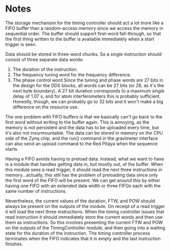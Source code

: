 # Notes

The storage mechanism for the timing controller should act a lot more like a FIFO buffer than a random-access memory since we access the memory in sequential order. The buffer should support first-word fall-through, so that the first thing written to the buffer is available immediately when a start trigger is seen.

Data should be stored in three-word chunks.  So a *single* instruction should consist of three separate data words:
  1. The duration of the instruction.
  2. The frequency tuning word for the frequency difference.
  3. The phase control word
Since the tuning and phase words are 27 bits in the design for the DDS blocks, all words can be 27 bits (or 28, as it's the next byte boundary).  A 27 bit duration corresponds to a maximum *single* delay of 1.07 s, and for atom interferometers this is probably sufficient.  Honestly, though, we can probably go to 32 bits and it won't make a big difference on the resource use.

The one problem with FIFO buffers is that we basically can't go back to the first word without writing to the buffer again.  This is annoying, as the memory is not persistent and the data has to be uploaded every time, but it's also not insurmountable.  The data can be stored in memory on the CPU side of the Zynq chip, and the run() command in the gravimeter interface can also send an upload command to the Red Pitaya when the sequence starts.

Having a FIFO avoids having to preload data.  Instead, what we want to have is a module that handles getting data in, but mostly out, of the buffer.  When this module sees a read trigger, it should read the next three instructions in memory...actually, this still has the problem of preloading data since only the first word of the FIFO will be present.  We can get around this by either having one FIFO with an extended data width or three FIFOs each with the same number of instructions.  

Nevertheless, the current values of the duration, FTW, and POW should always be present on the outputs of the module.  On receipt of a read trigger it will load the next three instructions.  When the timing controller issues that read instruction it should immediately store the current words and then use them as instructions.  So this involves presenting the current FTW and POW on the outputs of the TimingController module, and then going into a waiting state for the duration of the instruction.  The timing controller process terminates when the FIFO indicates that it is empty and the last instruction finishes.